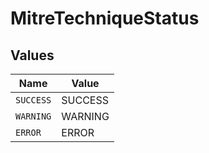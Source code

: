 # MitreTechniqueStatus


## Values

| Name      | Value     |
| --------- | --------- |
| `SUCCESS` | SUCCESS   |
| `WARNING` | WARNING   |
| `ERROR`   | ERROR     |